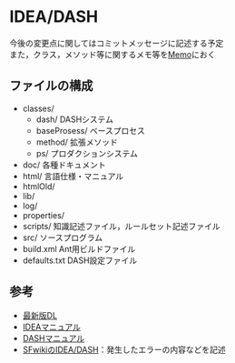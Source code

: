 # IDEA/DASH 
今後の変更点に関してはコミットメッセージに記述する予定  
また，クラス，メソッド等に関するメモ等を[Memo](https://github.com/gwinevia/2016development/tree/master/idea/IDEA_DASH_Memo)におく  

## ファイルの構成
* classes/
	- dash/ DASHシステム
	- baseProsess/ ベースプロセス
	- method/ 拡張メソッド
	- ps/ プロダクションシステム
* doc/ 各種ドキュメント
* html/ 言語仕様・マニュアル
* htmlOld/
* lib/
* log/
* properties/
* scripts/ 知識記述ファイル，ルールセット記述ファイル
* src/ ソースプログラム
* build.xml Ant用ビルドファイル
* defaults.txt DASH設定ファイル

## 参考
* [最新版DL](http://uchiya.web.nitech.ac.jp/idea/index.html#download)
* [IDEAマニュアル](http://uchiya.web.nitech.ac.jp/idea/html/idea_manual/index.html)
* [DASHマニュアル](http://www.ka.riec.tohoku.ac.jp/idea/html/index.html)
* [SFwikiのIDEA/DASH](http://alpha.sf.cs.it-chiba.ac.jp/mediawiki/index.php/IDEA/DASH)：発生したエラーの内容などを記述
